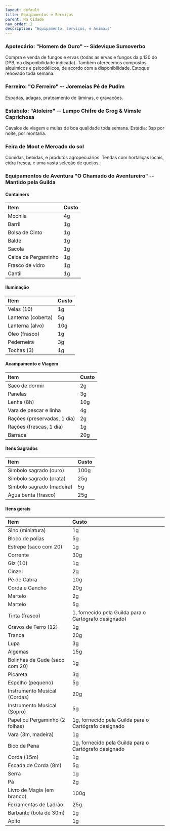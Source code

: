 ```yaml
---
layout: default
title: Equipamentos e Serviços
parent: Na Cidade
nav_order: 2
description: "Equipamento, Serviços, e Animais"
---
```


### Apotecário: "Homem de Ouro" -- Sidevique Sumoverbo

Compra e venda de fungos e ervas (todas as ervas e fungos da p.130 do DPB, na disponibilidade indicada). Também oferecemos compostos alquímicos e psicodélicos, de acordo com a disponibilidade. Estoque renovado toda semana.

### Ferreiro: "O Ferreiro" -- Joremeias Pé de Pudim

Espadas, adagas, prateamento de lâminas, e gravações.

### Estábulo: "Atoleiro" -- Lumpo Chifre de Grog & Vimsle Caprichosa

Cavalos de viagem e mulas de boa qualidade toda semana. Estadia: 3sp por noite, por montaria.

### Feira de Moot e Mercado do sol

Comidas, bebidas, e produtos agropecuários. Tendas com hortaliças locais, cidra fresca, e uma vasta seleção de queijos.

### Equipamentos de Aventura "O Chamado do Aventureiro" -- Mantido pela Guilda

#### Containers

| Item | Custo | 
| :--- | :--- |
| Mochila | 4g |
| Barril | 1g |
| Bolsa de Cinto | 1g |
| Balde | 1g |
| Sacola | 1g |
| Caixa de Pergaminho | 1g |
| Frasco de vidro | 1g |
| Cantil | 1g |

#### Iluminação

| Item | Custo | 
| :--- | :--- |
| Velas (10) | 1g |
| Lanterna (coberta) | 5g |
| Lanterna (alvo) | 10g |
| Óleo (frasco) | 1g |
| Pederneira | 3g |
| Tochas (3) | 1g |

#### Acampamento e Viagem

| Item | Custo | 
| :--- | :--- |
| Saco de dormir | 2g |
| Panelas | 3g |
| Lenha (8h) | 10g |
| Vara de pescar e linha | 4g |
| Rações (preservadas, 1 dia) | 2g |
| Rações (frescas, 1 dia) | 1g |
| Barraca | 20g ||

#### Itens Sagrados

| Item | Custo | 
| :--- | :--- |
| Símbolo sagrado (ouro) | 100g |
| Símbolo sagrado (prata) | 25g |
| Símbolo sagrado (madeira) | 5g |
| Água benta (frasco) | 25g |

#### Itens gerais

| Item | Custo | 
| :--- | :--- |
| Sino (miniatura) | 1g |
| Bloco de polias | 5g |
| Estrepe (saco com 20) | 1g |
| Corrente | 30g |
| Giz (10) | 1g |
| Cinzel | 2g |
| Pé de Cabra | 10g |
| Corda e Gancho | 20g |
| Martelo | 2g |
| Martelo | 5g |
| Tinta (frasco) | 1, fornecido pela Guilda para o Cartógrafo designado) |
| Cravos de Ferro (12) | 1g |
| Tranca | 20g |
| Lupa | 3g |
| Algemas | 15g |
| Bolinhas de Gude (saco com 20) | 1g |
| Picareta | 3g |
| Espelho (pequeno) | 5g |
| Instrumento Musical (Cordas) | 20g |
| Instrumento Musical (Sopro) | 5g |
| Papel ou Pergaminho (2 folhas) | 1g, fornecido pela Guilda para o Cartógrafo designado |
| Vara (3m, madeira) | 1g | 
| Bico de Pena | 1g, fornecido pela Guilda para o Cartógrafo designado |
| Corda (15m) | 1g |
| Escada de Corda (8m) | 5g |
| Serra | 1g |
| Pá | 2g |
| Livro de Magia (em branco) | 100g |
| Ferramentas de Ladrão | 25g |
| Barbante (bola de 30m) | 1g |
| Apito | 1g |
